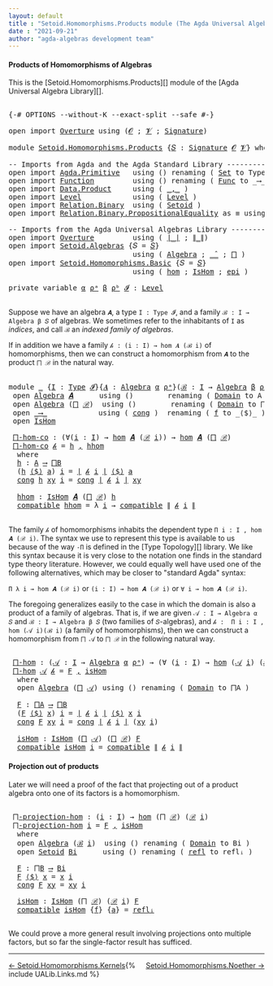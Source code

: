 ```yaml
---
layout: default
title : "Setoid.Homomorphisms.Products module (The Agda Universal Algebra Library)"
date : "2021-09-21"
author: "agda-algebras development team"
---
```


#### <a id="products-of-homomorphisms">Products of Homomorphisms of Algebras</a>

This is the [Setoid.Homomorphisms.Products][] module of the [Agda Universal Algebra Library][].

<pre class="Agda">

<a id="364" class="Symbol">{-#</a> <a id="368" class="Keyword">OPTIONS</a> <a id="376" class="Pragma">--without-K</a> <a id="388" class="Pragma">--exact-split</a> <a id="402" class="Pragma">--safe</a> <a id="409" class="Symbol">#-}</a>

<a id="414" class="Keyword">open</a> <a id="419" class="Keyword">import</a> <a id="426" href="Overture.html" class="Module">Overture</a> <a id="435" class="Keyword">using</a> <a id="441" class="Symbol">(</a><a id="442" href="Overture.Signatures.html#648" class="Generalizable">𝓞</a> <a id="444" class="Symbol">;</a> <a id="446" href="Overture.Signatures.html#650" class="Generalizable">𝓥</a> <a id="448" class="Symbol">;</a> <a id="450" href="Overture.Signatures.html#3264" class="Function">Signature</a><a id="459" class="Symbol">)</a>

<a id="462" class="Keyword">module</a> <a id="469" href="Setoid.Homomorphisms.Products.html" class="Module">Setoid.Homomorphisms.Products</a> <a id="499" class="Symbol">{</a><a id="500" href="Setoid.Homomorphisms.Products.html#500" class="Bound">𝑆</a> <a id="502" class="Symbol">:</a> <a id="504" href="Overture.Signatures.html#3264" class="Function">Signature</a> <a id="514" href="Overture.Signatures.html#648" class="Generalizable">𝓞</a> <a id="516" href="Overture.Signatures.html#650" class="Generalizable">𝓥</a><a id="517" class="Symbol">}</a> <a id="519" class="Keyword">where</a>

<a id="526" class="Comment">-- Imports from Agda and the Agda Standard Library --------------------------</a>
<a id="604" class="Keyword">open</a> <a id="609" class="Keyword">import</a> <a id="616" href="Agda.Primitive.html" class="Module">Agda.Primitive</a>   <a id="633" class="Keyword">using</a> <a id="639" class="Symbol">()</a> <a id="642" class="Keyword">renaming</a> <a id="651" class="Symbol">(</a> <a id="653" href="Agda.Primitive.html#326" class="Primitive">Set</a> <a id="657" class="Symbol">to</a> <a id="660" class="Primitive">Type</a> <a id="665" class="Symbol">)</a>
<a id="667" class="Keyword">open</a> <a id="672" class="Keyword">import</a> <a id="679" href="Function.html" class="Module">Function</a>         <a id="696" class="Keyword">using</a> <a id="702" class="Symbol">()</a> <a id="705" class="Keyword">renaming</a> <a id="714" class="Symbol">(</a> <a id="716" href="Function.Bundles.html#1868" class="Record">Func</a> <a id="721" class="Symbol">to</a> <a id="724" class="Record">_⟶_</a> <a id="728" class="Symbol">)</a>
<a id="730" class="Keyword">open</a> <a id="735" class="Keyword">import</a> <a id="742" href="Data.Product.html" class="Module">Data.Product</a>     <a id="759" class="Keyword">using</a> <a id="765" class="Symbol">(</a> <a id="767" href="Agda.Builtin.Sigma.html#236" class="InductiveConstructor Operator">_,_</a> <a id="771" class="Symbol">)</a>
<a id="773" class="Keyword">open</a> <a id="778" class="Keyword">import</a> <a id="785" href="Level.html" class="Module">Level</a>            <a id="802" class="Keyword">using</a> <a id="808" class="Symbol">(</a> <a id="810" href="Agda.Primitive.html#597" class="Postulate">Level</a> <a id="816" class="Symbol">)</a>
<a id="818" class="Keyword">open</a> <a id="823" class="Keyword">import</a> <a id="830" href="Relation.Binary.html" class="Module">Relation.Binary</a>  <a id="847" class="Keyword">using</a> <a id="853" class="Symbol">(</a> <a id="855" href="Relation.Binary.Bundles.html#1009" class="Record">Setoid</a> <a id="862" class="Symbol">)</a>
<a id="864" class="Keyword">open</a> <a id="869" class="Keyword">import</a> <a id="876" href="Relation.Binary.PropositionalEquality.html" class="Module">Relation.Binary.PropositionalEquality</a> <a id="914" class="Symbol">as</a> <a id="917" class="Module">≡</a> <a id="919" class="Keyword">using</a> <a id="925" class="Symbol">(</a> <a id="927" href="Agda.Builtin.Equality.html#151" class="Datatype Operator">_≡_</a> <a id="931" class="Symbol">)</a>

<a id="934" class="Comment">-- Imports from the Agda Universal Algebras Library ----------------------</a>
<a id="1009" class="Keyword">open</a> <a id="1014" class="Keyword">import</a> <a id="1021" href="Overture.html" class="Module">Overture</a>         <a id="1038" class="Keyword">using</a> <a id="1044" class="Symbol">(</a> <a id="1046" href="Overture.Basic.html#4326" class="Function Operator">∣_∣</a> <a id="1050" class="Symbol">;</a> <a id="1052" href="Overture.Basic.html#4364" class="Function Operator">∥_∥</a><a id="1055" class="Symbol">)</a>
<a id="1057" class="Keyword">open</a> <a id="1062" class="Keyword">import</a> <a id="1069" href="Setoid.Algebras.html" class="Module">Setoid.Algebras</a> <a id="1085" class="Symbol">{</a><a id="1086" class="Argument">𝑆</a> <a id="1088" class="Symbol">=</a> <a id="1090" href="Setoid.Homomorphisms.Products.html#500" class="Bound">𝑆</a><a id="1091" class="Symbol">}</a>
                             <a id="1122" class="Keyword">using</a> <a id="1128" class="Symbol">(</a> <a id="1130" href="Setoid.Algebras.Basic.html#2837" class="Record">Algebra</a> <a id="1138" class="Symbol">;</a> <a id="1140" href="Setoid.Algebras.Basic.html#3776" class="Function Operator">_̂_</a> <a id="1144" class="Symbol">;</a> <a id="1146" href="Setoid.Algebras.Products.html#1634" class="Function">⨅</a> <a id="1148" class="Symbol">)</a>
<a id="1150" class="Keyword">open</a> <a id="1155" class="Keyword">import</a> <a id="1162" href="Setoid.Homomorphisms.Basic.html" class="Module">Setoid.Homomorphisms.Basic</a> <a id="1189" class="Symbol">{</a><a id="1190" class="Argument">𝑆</a> <a id="1192" class="Symbol">=</a> <a id="1194" href="Setoid.Homomorphisms.Products.html#500" class="Bound">𝑆</a><a id="1195" class="Symbol">}</a>
                             <a id="1226" class="Keyword">using</a> <a id="1232" class="Symbol">(</a> <a id="1234" href="Setoid.Homomorphisms.Basic.html#1918" class="Function">hom</a> <a id="1238" class="Symbol">;</a> <a id="1240" href="Setoid.Homomorphisms.Basic.html#1825" class="Record">IsHom</a> <a id="1246" class="Symbol">;</a> <a id="1248" href="Setoid.Homomorphisms.Basic.html#2541" class="Function">epi</a> <a id="1252" class="Symbol">)</a>

<a id="1255" class="Keyword">private</a> <a id="1263" class="Keyword">variable</a> <a id="1272" href="Setoid.Homomorphisms.Products.html#1272" class="Generalizable">α</a> <a id="1274" href="Setoid.Homomorphisms.Products.html#1274" class="Generalizable">ρᵃ</a> <a id="1277" href="Setoid.Homomorphisms.Products.html#1277" class="Generalizable">β</a> <a id="1279" href="Setoid.Homomorphisms.Products.html#1279" class="Generalizable">ρᵇ</a> <a id="1282" href="Setoid.Homomorphisms.Products.html#1282" class="Generalizable">𝓘</a> <a id="1284" class="Symbol">:</a> <a id="1286" href="Agda.Primitive.html#597" class="Postulate">Level</a>

</pre>

Suppose we have an algebra `𝑨`, a type `I : Type 𝓘`, and a family
`ℬ : I → Algebra β 𝑆` of algebras.  We sometimes refer to the inhabitants of `I`
as *indices*, and call `ℬ` an *indexed family of algebras*.

If in addition we have a family `𝒽 : (i : I) → hom 𝑨 (ℬ i)` of homomorphisms, then
we can construct a homomorphism from `𝑨` to the product `⨅ ℬ` in the natural way.

<pre class="Agda">

<a id="1693" class="Keyword">module</a> <a id="1700" href="Setoid.Homomorphisms.Products.html#1700" class="Module">_</a> <a id="1702" class="Symbol">{</a><a id="1703" href="Setoid.Homomorphisms.Products.html#1703" class="Bound">I</a> <a id="1705" class="Symbol">:</a> <a id="1707" href="Setoid.Homomorphisms.Products.html#660" class="Primitive">Type</a> <a id="1712" href="Setoid.Homomorphisms.Products.html#1282" class="Generalizable">𝓘</a><a id="1713" class="Symbol">}{</a><a id="1715" href="Setoid.Homomorphisms.Products.html#1715" class="Bound">𝑨</a> <a id="1717" class="Symbol">:</a> <a id="1719" href="Setoid.Algebras.Basic.html#2837" class="Record">Algebra</a> <a id="1727" href="Setoid.Homomorphisms.Products.html#1272" class="Generalizable">α</a> <a id="1729" href="Setoid.Homomorphisms.Products.html#1274" class="Generalizable">ρᵃ</a><a id="1731" class="Symbol">}(</a><a id="1733" href="Setoid.Homomorphisms.Products.html#1733" class="Bound">ℬ</a> <a id="1735" class="Symbol">:</a> <a id="1737" href="Setoid.Homomorphisms.Products.html#1703" class="Bound">I</a> <a id="1739" class="Symbol">→</a> <a id="1741" href="Setoid.Algebras.Basic.html#2837" class="Record">Algebra</a> <a id="1749" href="Setoid.Homomorphisms.Products.html#1277" class="Generalizable">β</a> <a id="1751" href="Setoid.Homomorphisms.Products.html#1279" class="Generalizable">ρᵇ</a><a id="1753" class="Symbol">)</a>  <a id="1756" class="Keyword">where</a>
 <a id="1763" class="Keyword">open</a> <a id="1768" href="Setoid.Algebras.Basic.html#2837" class="Module">Algebra</a> <a id="1776" href="Setoid.Homomorphisms.Products.html#1715" class="Bound">𝑨</a>      <a id="1783" class="Keyword">using</a> <a id="1789" class="Symbol">()</a>        <a id="1799" class="Keyword">renaming</a> <a id="1808" class="Symbol">(</a> <a id="1810" href="Setoid.Algebras.Basic.html#2894" class="Field">Domain</a> <a id="1817" class="Symbol">to</a> <a id="1820" class="Field">A</a> <a id="1822" class="Symbol">)</a>
 <a id="1825" class="Keyword">open</a> <a id="1830" href="Setoid.Algebras.Basic.html#2837" class="Module">Algebra</a> <a id="1838" class="Symbol">(</a><a id="1839" href="Setoid.Algebras.Products.html#1634" class="Function">⨅</a> <a id="1841" href="Setoid.Homomorphisms.Products.html#1733" class="Bound">ℬ</a><a id="1842" class="Symbol">)</a>  <a id="1845" class="Keyword">using</a> <a id="1851" class="Symbol">()</a>        <a id="1861" class="Keyword">renaming</a> <a id="1870" class="Symbol">(</a> <a id="1872" href="Setoid.Algebras.Basic.html#2894" class="Field">Domain</a> <a id="1879" class="Symbol">to</a> <a id="1882" class="Field">⨅B</a> <a id="1885" class="Symbol">)</a>
 <a id="1888" class="Keyword">open</a> <a id="1893" href="Setoid.Homomorphisms.Products.html#724" class="Module">_⟶_</a>            <a id="1908" class="Keyword">using</a> <a id="1914" class="Symbol">(</a> <a id="1916" href="Function.Bundles.html#1938" class="Field">cong</a> <a id="1921" class="Symbol">)</a>  <a id="1924" class="Keyword">renaming</a> <a id="1933" class="Symbol">(</a> <a id="1935" href="Function.Bundles.html#1919" class="Field">f</a> <a id="1937" class="Symbol">to</a> <a id="1940" class="Field">_⟨$⟩_</a> <a id="1946" class="Symbol">)</a>
 <a id="1949" class="Keyword">open</a> <a id="1954" href="Setoid.Homomorphisms.Basic.html#1825" class="Module">IsHom</a>

 <a id="1962" href="Setoid.Homomorphisms.Products.html#1962" class="Function">⨅-hom-co</a> <a id="1971" class="Symbol">:</a> <a id="1973" class="Symbol">(∀(</a><a id="1976" href="Setoid.Homomorphisms.Products.html#1976" class="Bound">i</a> <a id="1978" class="Symbol">:</a> <a id="1980" href="Setoid.Homomorphisms.Products.html#1703" class="Bound">I</a><a id="1981" class="Symbol">)</a> <a id="1983" class="Symbol">→</a> <a id="1985" href="Setoid.Homomorphisms.Basic.html#1918" class="Function">hom</a> <a id="1989" href="Setoid.Homomorphisms.Products.html#1715" class="Bound">𝑨</a> <a id="1991" class="Symbol">(</a><a id="1992" href="Setoid.Homomorphisms.Products.html#1733" class="Bound">ℬ</a> <a id="1994" href="Setoid.Homomorphisms.Products.html#1976" class="Bound">i</a><a id="1995" class="Symbol">))</a> <a id="1998" class="Symbol">→</a> <a id="2000" href="Setoid.Homomorphisms.Basic.html#1918" class="Function">hom</a> <a id="2004" href="Setoid.Homomorphisms.Products.html#1715" class="Bound">𝑨</a> <a id="2006" class="Symbol">(</a><a id="2007" href="Setoid.Algebras.Products.html#1634" class="Function">⨅</a> <a id="2009" href="Setoid.Homomorphisms.Products.html#1733" class="Bound">ℬ</a><a id="2010" class="Symbol">)</a>
 <a id="2013" href="Setoid.Homomorphisms.Products.html#1962" class="Function">⨅-hom-co</a> <a id="2022" href="Setoid.Homomorphisms.Products.html#2022" class="Bound">𝒽</a> <a id="2024" class="Symbol">=</a> <a id="2026" href="Setoid.Homomorphisms.Products.html#2045" class="Function">h</a> <a id="2028" href="Agda.Builtin.Sigma.html#236" class="InductiveConstructor Operator">,</a> <a id="2030" href="Setoid.Homomorphisms.Products.html#2121" class="Function">hhom</a>
  <a id="2037" class="Keyword">where</a>
  <a id="2045" href="Setoid.Homomorphisms.Products.html#2045" class="Function">h</a> <a id="2047" class="Symbol">:</a> <a id="2049" href="Setoid.Homomorphisms.Products.html#1820" class="Function">A</a> <a id="2051" href="Setoid.Homomorphisms.Products.html#724" class="Record Operator">⟶</a> <a id="2053" href="Setoid.Homomorphisms.Products.html#1882" class="Function">⨅B</a>
  <a id="2058" class="Symbol">(</a><a id="2059" href="Setoid.Homomorphisms.Products.html#2045" class="Function">h</a> <a id="2061" href="Setoid.Homomorphisms.Products.html#1940" class="Field Operator">⟨$⟩</a> <a id="2065" href="Setoid.Homomorphisms.Products.html#2065" class="Bound">a</a><a id="2066" class="Symbol">)</a> <a id="2068" href="Setoid.Homomorphisms.Products.html#2068" class="Bound">i</a> <a id="2070" class="Symbol">=</a> <a id="2072" href="Overture.Basic.html#4326" class="Function Operator">∣</a> <a id="2074" href="Setoid.Homomorphisms.Products.html#2022" class="Bound">𝒽</a> <a id="2076" href="Setoid.Homomorphisms.Products.html#2068" class="Bound">i</a> <a id="2078" href="Overture.Basic.html#4326" class="Function Operator">∣</a> <a id="2080" href="Setoid.Homomorphisms.Products.html#1940" class="Field Operator">⟨$⟩</a> <a id="2084" href="Setoid.Homomorphisms.Products.html#2065" class="Bound">a</a>
  <a id="2088" href="Function.Bundles.html#1938" class="Field">cong</a> <a id="2093" href="Setoid.Homomorphisms.Products.html#2045" class="Function">h</a> <a id="2095" href="Setoid.Homomorphisms.Products.html#2095" class="Bound">xy</a> <a id="2098" href="Setoid.Homomorphisms.Products.html#2098" class="Bound">i</a> <a id="2100" class="Symbol">=</a> <a id="2102" href="Function.Bundles.html#1938" class="Field">cong</a> <a id="2107" href="Overture.Basic.html#4326" class="Function Operator">∣</a> <a id="2109" href="Setoid.Homomorphisms.Products.html#2022" class="Bound">𝒽</a> <a id="2111" href="Setoid.Homomorphisms.Products.html#2098" class="Bound">i</a> <a id="2113" href="Overture.Basic.html#4326" class="Function Operator">∣</a> <a id="2115" href="Setoid.Homomorphisms.Products.html#2095" class="Bound">xy</a>

  <a id="2121" href="Setoid.Homomorphisms.Products.html#2121" class="Function">hhom</a> <a id="2126" class="Symbol">:</a> <a id="2128" href="Setoid.Homomorphisms.Basic.html#1825" class="Record">IsHom</a> <a id="2134" href="Setoid.Homomorphisms.Products.html#1715" class="Bound">𝑨</a> <a id="2136" class="Symbol">(</a><a id="2137" href="Setoid.Algebras.Products.html#1634" class="Function">⨅</a> <a id="2139" href="Setoid.Homomorphisms.Products.html#1733" class="Bound">ℬ</a><a id="2140" class="Symbol">)</a> <a id="2142" href="Setoid.Homomorphisms.Products.html#2045" class="Function">h</a>
  <a id="2146" href="Setoid.Homomorphisms.Basic.html#1886" class="Field">compatible</a> <a id="2157" href="Setoid.Homomorphisms.Products.html#2121" class="Function">hhom</a> <a id="2162" class="Symbol">=</a> <a id="2164" class="Symbol">λ</a> <a id="2166" href="Setoid.Homomorphisms.Products.html#2166" class="Bound">i</a> <a id="2168" class="Symbol">→</a> <a id="2170" href="Setoid.Homomorphisms.Basic.html#1886" class="Field">compatible</a> <a id="2181" href="Overture.Basic.html#4364" class="Function Operator">∥</a> <a id="2183" href="Setoid.Homomorphisms.Products.html#2022" class="Bound">𝒽</a> <a id="2185" href="Setoid.Homomorphisms.Products.html#2166" class="Bound">i</a> <a id="2187" href="Overture.Basic.html#4364" class="Function Operator">∥</a>

</pre>

The family `𝒽` of homomorphisms inhabits the dependent type `Π i ꞉ I , hom 𝑨 (ℬ i)`.
The syntax we use to represent this type is available to us because of the way `-Π`
is defined in the [Type Topology][] library.  We like this syntax because it is very
close to the notation one finds in the standard type theory literature.  However, we
could equally well have used one of the following alternatives, which may be closer
to "standard Agda" syntax:

`Π λ i → hom 𝑨 (ℬ i)` or `(i : I) → hom 𝑨 (ℬ i)` or `∀ i → hom 𝑨 (ℬ i)`.

The foregoing generalizes easily to the case in which the domain is also a product of
a family of algebras. That is, if we are given `𝒜 : I → Algebra α 𝑆` and
`ℬ : I → Algebra β 𝑆` (two families of `𝑆`-algebras), and
`𝒽 :  Π i ꞉ I , hom (𝒜 i)(ℬ i)` (a family of homomorphisms), then we can construct
a homomorphism from `⨅ 𝒜` to `⨅ ℬ` in the following natural way.

<pre class="Agda">

 <a id="3108" href="Setoid.Homomorphisms.Products.html#3108" class="Function">⨅-hom</a> <a id="3114" class="Symbol">:</a> <a id="3116" class="Symbol">(</a><a id="3117" href="Setoid.Homomorphisms.Products.html#3117" class="Bound">𝒜</a> <a id="3119" class="Symbol">:</a> <a id="3121" href="Setoid.Homomorphisms.Products.html#1703" class="Bound">I</a> <a id="3123" class="Symbol">→</a> <a id="3125" href="Setoid.Algebras.Basic.html#2837" class="Record">Algebra</a> <a id="3133" href="Setoid.Homomorphisms.Products.html#1727" class="Bound">α</a> <a id="3135" href="Setoid.Homomorphisms.Products.html#1729" class="Bound">ρᵃ</a><a id="3137" class="Symbol">)</a> <a id="3139" class="Symbol">→</a> <a id="3141" class="Symbol">(∀</a> <a id="3144" class="Symbol">(</a><a id="3145" href="Setoid.Homomorphisms.Products.html#3145" class="Bound">i</a> <a id="3147" class="Symbol">:</a> <a id="3149" href="Setoid.Homomorphisms.Products.html#1703" class="Bound">I</a><a id="3150" class="Symbol">)</a> <a id="3152" class="Symbol">→</a> <a id="3154" href="Setoid.Homomorphisms.Basic.html#1918" class="Function">hom</a> <a id="3158" class="Symbol">(</a><a id="3159" href="Setoid.Homomorphisms.Products.html#3117" class="Bound">𝒜</a> <a id="3161" href="Setoid.Homomorphisms.Products.html#3145" class="Bound">i</a><a id="3162" class="Symbol">)</a> <a id="3164" class="Symbol">(</a><a id="3165" href="Setoid.Homomorphisms.Products.html#1733" class="Bound">ℬ</a> <a id="3167" href="Setoid.Homomorphisms.Products.html#3145" class="Bound">i</a><a id="3168" class="Symbol">))</a> <a id="3171" class="Symbol">→</a> <a id="3173" href="Setoid.Homomorphisms.Basic.html#1918" class="Function">hom</a> <a id="3177" class="Symbol">(</a><a id="3178" href="Setoid.Algebras.Products.html#1634" class="Function">⨅</a> <a id="3180" href="Setoid.Homomorphisms.Products.html#3117" class="Bound">𝒜</a><a id="3181" class="Symbol">)(</a><a id="3183" href="Setoid.Algebras.Products.html#1634" class="Function">⨅</a> <a id="3185" href="Setoid.Homomorphisms.Products.html#1733" class="Bound">ℬ</a><a id="3186" class="Symbol">)</a>
 <a id="3189" href="Setoid.Homomorphisms.Products.html#3108" class="Function">⨅-hom</a> <a id="3195" href="Setoid.Homomorphisms.Products.html#3195" class="Bound">𝒜</a> <a id="3197" href="Setoid.Homomorphisms.Products.html#3197" class="Bound">𝒽</a> <a id="3199" class="Symbol">=</a> <a id="3201" href="Setoid.Homomorphisms.Products.html#3278" class="Function">F</a> <a id="3203" href="Agda.Builtin.Sigma.html#236" class="InductiveConstructor Operator">,</a> <a id="3205" href="Setoid.Homomorphisms.Products.html#3361" class="Function">isHom</a>
  <a id="3213" class="Keyword">where</a>
  <a id="3221" class="Keyword">open</a> <a id="3226" href="Setoid.Algebras.Basic.html#2837" class="Module">Algebra</a> <a id="3234" class="Symbol">(</a><a id="3235" href="Setoid.Algebras.Products.html#1634" class="Function">⨅</a> <a id="3237" href="Setoid.Homomorphisms.Products.html#3195" class="Bound">𝒜</a><a id="3238" class="Symbol">)</a> <a id="3240" class="Keyword">using</a> <a id="3246" class="Symbol">()</a> <a id="3249" class="Keyword">renaming</a> <a id="3258" class="Symbol">(</a> <a id="3260" href="Setoid.Algebras.Basic.html#2894" class="Field">Domain</a> <a id="3267" class="Symbol">to</a> <a id="3270" class="Field">⨅A</a> <a id="3273" class="Symbol">)</a>

  <a id="3278" href="Setoid.Homomorphisms.Products.html#3278" class="Function">F</a> <a id="3280" class="Symbol">:</a> <a id="3282" href="Setoid.Homomorphisms.Products.html#3270" class="Function">⨅A</a> <a id="3285" href="Setoid.Homomorphisms.Products.html#724" class="Record Operator">⟶</a> <a id="3287" href="Setoid.Homomorphisms.Products.html#1882" class="Function">⨅B</a>
  <a id="3292" class="Symbol">(</a><a id="3293" href="Setoid.Homomorphisms.Products.html#3278" class="Function">F</a> <a id="3295" href="Setoid.Homomorphisms.Products.html#1940" class="Field Operator">⟨$⟩</a> <a id="3299" href="Setoid.Homomorphisms.Products.html#3299" class="Bound">x</a><a id="3300" class="Symbol">)</a> <a id="3302" href="Setoid.Homomorphisms.Products.html#3302" class="Bound">i</a> <a id="3304" class="Symbol">=</a> <a id="3306" href="Overture.Basic.html#4326" class="Function Operator">∣</a> <a id="3308" href="Setoid.Homomorphisms.Products.html#3197" class="Bound">𝒽</a> <a id="3310" href="Setoid.Homomorphisms.Products.html#3302" class="Bound">i</a> <a id="3312" href="Overture.Basic.html#4326" class="Function Operator">∣</a> <a id="3314" href="Setoid.Homomorphisms.Products.html#1940" class="Field Operator">⟨$⟩</a> <a id="3318" href="Setoid.Homomorphisms.Products.html#3299" class="Bound">x</a> <a id="3320" href="Setoid.Homomorphisms.Products.html#3302" class="Bound">i</a>
  <a id="3324" href="Function.Bundles.html#1938" class="Field">cong</a> <a id="3329" href="Setoid.Homomorphisms.Products.html#3278" class="Function">F</a> <a id="3331" href="Setoid.Homomorphisms.Products.html#3331" class="Bound">xy</a> <a id="3334" href="Setoid.Homomorphisms.Products.html#3334" class="Bound">i</a> <a id="3336" class="Symbol">=</a> <a id="3338" href="Function.Bundles.html#1938" class="Field">cong</a> <a id="3343" href="Overture.Basic.html#4326" class="Function Operator">∣</a> <a id="3345" href="Setoid.Homomorphisms.Products.html#3197" class="Bound">𝒽</a> <a id="3347" href="Setoid.Homomorphisms.Products.html#3334" class="Bound">i</a> <a id="3349" href="Overture.Basic.html#4326" class="Function Operator">∣</a> <a id="3351" class="Symbol">(</a><a id="3352" href="Setoid.Homomorphisms.Products.html#3331" class="Bound">xy</a> <a id="3355" href="Setoid.Homomorphisms.Products.html#3334" class="Bound">i</a><a id="3356" class="Symbol">)</a>

  <a id="3361" href="Setoid.Homomorphisms.Products.html#3361" class="Function">isHom</a> <a id="3367" class="Symbol">:</a> <a id="3369" href="Setoid.Homomorphisms.Basic.html#1825" class="Record">IsHom</a> <a id="3375" class="Symbol">(</a><a id="3376" href="Setoid.Algebras.Products.html#1634" class="Function">⨅</a> <a id="3378" href="Setoid.Homomorphisms.Products.html#3195" class="Bound">𝒜</a><a id="3379" class="Symbol">)</a> <a id="3381" class="Symbol">(</a><a id="3382" href="Setoid.Algebras.Products.html#1634" class="Function">⨅</a> <a id="3384" href="Setoid.Homomorphisms.Products.html#1733" class="Bound">ℬ</a><a id="3385" class="Symbol">)</a> <a id="3387" href="Setoid.Homomorphisms.Products.html#3278" class="Function">F</a>
  <a id="3391" href="Setoid.Homomorphisms.Basic.html#1886" class="Field">compatible</a> <a id="3402" href="Setoid.Homomorphisms.Products.html#3361" class="Function">isHom</a> <a id="3408" href="Setoid.Homomorphisms.Products.html#3408" class="Bound">i</a> <a id="3410" class="Symbol">=</a> <a id="3412" href="Setoid.Homomorphisms.Basic.html#1886" class="Field">compatible</a> <a id="3423" href="Overture.Basic.html#4364" class="Function Operator">∥</a> <a id="3425" href="Setoid.Homomorphisms.Products.html#3197" class="Bound">𝒽</a> <a id="3427" href="Setoid.Homomorphisms.Products.html#3408" class="Bound">i</a> <a id="3429" href="Overture.Basic.html#4364" class="Function Operator">∥</a>
</pre>


#### <a id="projections-out-of-products">Projection out of products</a>

Later we will need a proof of the fact that projecting out of a product algebra
onto one of its factors is a homomorphism.

<pre class="Agda">

 <a id="3656" href="Setoid.Homomorphisms.Products.html#3656" class="Function">⨅-projection-hom</a> <a id="3673" class="Symbol">:</a> <a id="3675" class="Symbol">(</a><a id="3676" href="Setoid.Homomorphisms.Products.html#3676" class="Bound">i</a> <a id="3678" class="Symbol">:</a> <a id="3680" href="Setoid.Homomorphisms.Products.html#1703" class="Bound">I</a><a id="3681" class="Symbol">)</a> <a id="3683" class="Symbol">→</a> <a id="3685" href="Setoid.Homomorphisms.Basic.html#1918" class="Function">hom</a> <a id="3689" class="Symbol">(</a><a id="3690" href="Setoid.Algebras.Products.html#1634" class="Function">⨅</a> <a id="3692" href="Setoid.Homomorphisms.Products.html#1733" class="Bound">ℬ</a><a id="3693" class="Symbol">)</a> <a id="3695" class="Symbol">(</a><a id="3696" href="Setoid.Homomorphisms.Products.html#1733" class="Bound">ℬ</a> <a id="3698" href="Setoid.Homomorphisms.Products.html#3676" class="Bound">i</a><a id="3699" class="Symbol">)</a>
 <a id="3702" href="Setoid.Homomorphisms.Products.html#3656" class="Function">⨅-projection-hom</a> <a id="3719" href="Setoid.Homomorphisms.Products.html#3719" class="Bound">i</a> <a id="3721" class="Symbol">=</a> <a id="3723" href="Setoid.Homomorphisms.Products.html#3859" class="Function">F</a> <a id="3725" href="Agda.Builtin.Sigma.html#236" class="InductiveConstructor Operator">,</a> <a id="3727" href="Setoid.Homomorphisms.Products.html#3909" class="Function">isHom</a>
  <a id="3735" class="Keyword">where</a>
  <a id="3743" class="Keyword">open</a> <a id="3748" href="Setoid.Algebras.Basic.html#2837" class="Module">Algebra</a> <a id="3756" class="Symbol">(</a><a id="3757" href="Setoid.Homomorphisms.Products.html#1733" class="Bound">ℬ</a> <a id="3759" href="Setoid.Homomorphisms.Products.html#3719" class="Bound">i</a><a id="3760" class="Symbol">)</a>  <a id="3763" class="Keyword">using</a> <a id="3769" class="Symbol">()</a> <a id="3772" class="Keyword">renaming</a> <a id="3781" class="Symbol">(</a> <a id="3783" href="Setoid.Algebras.Basic.html#2894" class="Field">Domain</a> <a id="3790" class="Symbol">to</a> <a id="3793" class="Field">Bi</a> <a id="3796" class="Symbol">)</a>
  <a id="3800" class="Keyword">open</a> <a id="3805" href="Relation.Binary.Bundles.html#1009" class="Module">Setoid</a> <a id="3812" href="Setoid.Homomorphisms.Products.html#3793" class="Function">Bi</a>      <a id="3820" class="Keyword">using</a> <a id="3826" class="Symbol">()</a> <a id="3829" class="Keyword">renaming</a> <a id="3838" class="Symbol">(</a> <a id="3840" href="Relation.Binary.Structures.html#1568" class="Function">refl</a> <a id="3845" class="Symbol">to</a> <a id="3848" class="Function">reflᵢ</a> <a id="3854" class="Symbol">)</a>

  <a id="3859" href="Setoid.Homomorphisms.Products.html#3859" class="Function">F</a> <a id="3861" class="Symbol">:</a> <a id="3863" href="Setoid.Homomorphisms.Products.html#1882" class="Function">⨅B</a> <a id="3866" href="Setoid.Homomorphisms.Products.html#724" class="Record Operator">⟶</a> <a id="3868" href="Setoid.Homomorphisms.Products.html#3793" class="Function">Bi</a>
  <a id="3873" href="Setoid.Homomorphisms.Products.html#3859" class="Function">F</a> <a id="3875" href="Setoid.Homomorphisms.Products.html#1940" class="Field Operator">⟨$⟩</a> <a id="3879" href="Setoid.Homomorphisms.Products.html#3879" class="Bound">x</a> <a id="3881" class="Symbol">=</a> <a id="3883" href="Setoid.Homomorphisms.Products.html#3879" class="Bound">x</a> <a id="3885" href="Setoid.Homomorphisms.Products.html#3719" class="Bound">i</a>
  <a id="3889" href="Function.Bundles.html#1938" class="Field">cong</a> <a id="3894" href="Setoid.Homomorphisms.Products.html#3859" class="Function">F</a> <a id="3896" href="Setoid.Homomorphisms.Products.html#3896" class="Bound">xy</a> <a id="3899" class="Symbol">=</a> <a id="3901" href="Setoid.Homomorphisms.Products.html#3896" class="Bound">xy</a> <a id="3904" href="Setoid.Homomorphisms.Products.html#3719" class="Bound">i</a>

  <a id="3909" href="Setoid.Homomorphisms.Products.html#3909" class="Function">isHom</a> <a id="3915" class="Symbol">:</a> <a id="3917" href="Setoid.Homomorphisms.Basic.html#1825" class="Record">IsHom</a> <a id="3923" class="Symbol">(</a><a id="3924" href="Setoid.Algebras.Products.html#1634" class="Function">⨅</a> <a id="3926" href="Setoid.Homomorphisms.Products.html#1733" class="Bound">ℬ</a><a id="3927" class="Symbol">)</a> <a id="3929" class="Symbol">(</a><a id="3930" href="Setoid.Homomorphisms.Products.html#1733" class="Bound">ℬ</a> <a id="3932" href="Setoid.Homomorphisms.Products.html#3719" class="Bound">i</a><a id="3933" class="Symbol">)</a> <a id="3935" href="Setoid.Homomorphisms.Products.html#3859" class="Function">F</a>
  <a id="3939" href="Setoid.Homomorphisms.Basic.html#1886" class="Field">compatible</a> <a id="3950" href="Setoid.Homomorphisms.Products.html#3909" class="Function">isHom</a> <a id="3956" class="Symbol">{</a><a id="3957" href="Setoid.Homomorphisms.Products.html#3957" class="Bound">f</a><a id="3958" class="Symbol">}</a> <a id="3960" class="Symbol">{</a><a id="3961" href="Setoid.Homomorphisms.Products.html#3961" class="Bound">a</a><a id="3962" class="Symbol">}</a> <a id="3964" class="Symbol">=</a> <a id="3966" href="Setoid.Homomorphisms.Products.html#3848" class="Function">reflᵢ</a>

</pre>

We could prove a more general result involving projections onto multiple factors, but so far the single-factor result has sufficed.

---------------------------------

<span style="float:left;">[← Setoid.Homomorphisms.Kernels](Setoid.Homomorphisms.Kernels.html)</span>
<span style="float:right;">[Setoid.Homomorphisms.Noether →](Setoid.Homomorphisms.Noether.html)</span>

{% include UALib.Links.md %}
